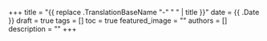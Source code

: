 +++
title =  "{{ replace .TranslationBaseName "-" " " | title }}"
date = {{ .Date }}
draft = true
tags = []
toc = true
featured_image = ""
authors = []
description = ""
+++
